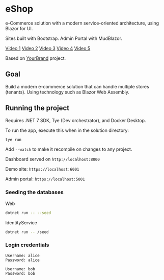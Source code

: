 # eShop

e-Commerce solution with a modern service-oriented architecture, using Blazor for UI.

Sites built with Bootstrap. Admin Portal with MudBlazor.

[Video 1](https://youtu.be/BbAThgEa5k8) [Video 2](https://youtu.be/NVqLKeuNO_w) [Video 3](https://youtu.be/rmg41zHW3Nw) [Video 4](https://youtu.be/nHbQ1a7WyyM) [Video 5](https://youtu.be/eHalPncX5W0)

Based on [YourBrand](https://github.com/marinasundstrom/YourBrand) project.

## Goal

Build a modern e-commerce solution that can handle multiple stores (tenants). Using technology such as Blazor Web Assembly.

## Running the project

Requires .NET 7 SDK, Tye (Dev orchestrator), and Docker Desktop.

To run the app, execute this when in the solution directory:

```sh
tye run
```

Add ```--watch``` to make it recompile on changes to any project.

Dashboard served on ```http://localhost:8000```

Demo site: ```https://localhost:6001```

Admin portal: ```https://localhost:5001```

### Seeding the databases

Web

```sh
dotnet run -- --seed
```

IdentityService

```sh
dotnet run -- /seed
```

### Login credentials

```
Username: alice 
Password: alice

Username: bob 
Password: bob
```
